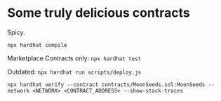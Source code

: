 # Some truly delicious contracts

Spicy.

```npx hardhat compile```

Marketplace Contracts only:
```npx hardhat test```


Outdated:
```npx hardhat run scripts/deploy.js```

```npx hardhat verify --contract contracts/MoonSeeds.sol:MoonSeeds --network <NETWORK> <CONTRACT_ADDRESS> --show-stack-traces```